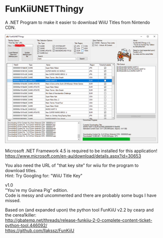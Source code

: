 # FunKiiUNETThingy
A .NET Program to make it easier to download WiiU Titles from Nintendo CDN.

![Screenshot](/screenshot.png?raw=true "Screenshot")

Microsoft .NET Framework 4.5 is required to be installed for this application!  
https://www.microsoft.com/en-au/download/details.aspx?id=30653

You also need the URL of "that key site" for wiiu for the program to download titles.  
Hint: Try Googling for: "WiiU Title Key"  

v1.0  
"You're my Guinea Pig" edition.  
Code is messy and uncommented and there are probably some bugs I have missed.

Based on (and expanded upon) the python tool FunKiiU v2.2 by cearp and the cerea1killer:  
http://gbatemp.net/threads/release-funkiiu-2-0-complete-content-ticket-python-tool.446092/  
https://github.com/llakssz/FunKiiU
